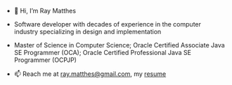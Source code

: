 - 👋 Hi, I’m Ray Matthes

- Software developer with decades of experience in the computer industry specializing in design and
implementation

- Master of Science in Computer Science; Oracle Certified Associate Java SE Programmer (OCA); Oracle
Certified Professional Java SE Programmer (OCPJP)

- 📫 Reach me at ray.matthes@gmail.com, my [resume](https://raymatthes.github.io/resume/)

<!---
raymatthes/raymatthes is a ✨ special ✨ repository because its `README.md` (this file) appears on your GitHub profile.
You can click the Preview link to take a look at your changes.
--->
